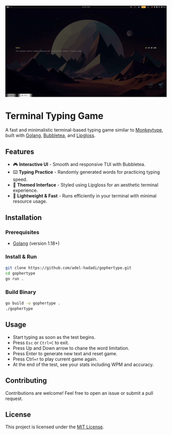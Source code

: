 ![Introduction](docs/intro.gif)
# Terminal Typing Game

A fast and minimalistic terminal-based typing game similar to [Monkeytype](https://monkeytype.com/), built with [Golang](https://golang.org/), [Bubbletea](https://github.com/charmbracelet/bubbletea), and [Lipgloss](https://github.com/charmbracelet/lipgloss).

## Features
- 🎮 **Interactive UI** - Smooth and responsive TUI with Bubbletea.
- ⌨️ **Typing Practice** - Randomly generated words for practicing typing speed.
- 🎨 **Themed Interface** - Styled using Lipgloss for an aesthetic terminal experience.
- 🚀 **Lightweight & Fast** - Runs efficiently in your terminal with minimal resource usage.

## Installation
### Prerequisites
- [Golang](https://go.dev/dl/) (version 1.18+)

### Install & Run
```sh
git clone https://github.com/adel-hadadi/gophertype.git
cd gophertype
go run .
```

### Build Binary
```sh
go build -o gophertype .
./gophertype
```

## Usage
- Start typing as soon as the test begins.
- Press `Esc` or `Ctrl+C` to exit.
- Press Up and Down arrow to chane the word limitation.
- Press Enter to generate new text and reset game.
- Press Ctrl+r to play current game again.
- At the end of the test, see your stats including WPM and accuracy.

## Contributing
Contributions are welcome! Feel free to open an issue or submit a pull request.

## License
This project is licensed under the [MIT License](LICENSE).

